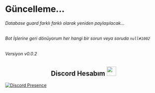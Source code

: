 # Güncelleme...

###### Database guard farklı farklı olarak yeniden paylaşılacak...
###### Bot İşlerine geri dönüyorum her hangi bir sorun veya soruda `null#1002`
###### Versiyon v0.0.2

<h2 align="center"> Discord Hesabım <img src="https://raw.githubusercontent.com/iampavangandhi/iampavangandhi/master/gifs/Hi.gif" width="30px"> </h2>

[![Discord Presence](https://lanyard-profile-readme.vercel.app/api/311625016276025364?hideDiscrim=true)](https://discord.com/users/311625016276025364)
